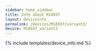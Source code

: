 ```yaml
---
sidebar: home_sidebar
title: Info about Mi8937
layout: deviceinfo
permalink: /devices/Mi8937/variant3/
device: Mi8937_variant3
---
```

{% include templates/device_info.md %}
